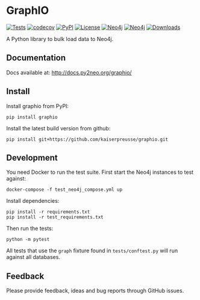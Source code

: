 # GraphIO

[![Tests](https://github.com/kaiserpreusse/graphio/actions/workflows/run_test.yml/badge.svg)](https://github.com/kaiserpreusse/graphio/actions/workflows/run_test.yml)
[![codecov](https://codecov.io/gh/py2neo-org/graphio/branch/master/graph/badge.svg?token=94HOVGB4J3)](https://codecov.io/gh/py2neo-org/graphio)
[![PyPI](https://img.shields.io/pypi/v/graphio)](https://pypi.org/project/graphio)
[![License](https://img.shields.io/badge/License-Apache%202.0-blue.svg)](https://opensource.org/licenses/Apache-2.0)
[![Neo4j](https://img.shields.io/badge/Neo4j-3.5%20%7C%204.0%20%7C%204.1%20%7C%204.2%20%7C%204.3%20%7C%204.4-blue)](https://neo4j.com)
[![Neo4j](https://img.shields.io/badge/Python-3.7%20%7C%203.8%20%7C%203.9%20%7C%203.10-green)](https://python.com)
[![Downloads](https://pepy.tech/badge/graphio)](https://pepy.tech/project/graphio)

A Python library to bulk load data to Neo4j.

## Documentation

Docs available at: http://docs.py2neo.org/graphio/

## Install
Install graphio from PyPI:

```shell script
pip install graphio
```

Install the latest build version from github:

```shell script
pip install git+https://github.com/kaiserpreusse/graphio.git
```

## Development
You need Docker to run the test suite. First start the Neo4j instances to test against:

```shell
docker-compose -f test_neo4j_compose.yml up
```

Install dependencies:
```shell
pip install -r requirements.txt
pip install -r test_requirements.txt
```

Then run the tests:

```shell
python -m pytest
```

All tests that use the `graph` fixture found in `tests/conftest.py` will run against all databases.

## Feedback
Please provide feedback, ideas and bug reports through GitHub issues.


